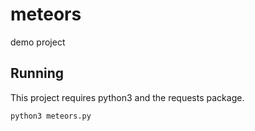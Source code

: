 # meteors
demo project


## Running
This project requires python3 and the requests package.

`python3 meteors.py`

